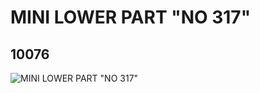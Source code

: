 # MINI LOWER PART "NO 317"
## 10076
![MINI LOWER PART "NO 317"](https://lc-www-live-s.legocdn.com/media/bricks/5/2/6000442.jpg)